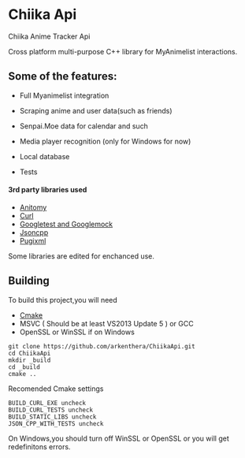 # Chiika Api
Chiika Anime Tracker Api

Cross platform multi-purpose C++ library for MyAnimelist interactions.

## Some of the features:
- Full Myanimelist integration

- Scraping anime and user data(such as friends)

- Senpai.Moe data for calendar and such
 
- Media player recognition (only for Windows for now)
 
- Local database
 
- Tests


#### 3rd party libraries used
- [Anitomy](https://github.com/arkenthera/anitomy)
- [Curl](https://github.com/bagder/curl)
- [Googletest and Googlemock](https://github.com/google/googletest)
- [Jsoncpp](https://github.com/arkenthera/jsoncpp)
- [Pugixml](https://github.com/arkenthera/pugixml)

Some libraries are edited for enchanced use.

## Building

To build this project,you will need
- [Cmake](https://cmake.org/)
- MSVC ( Should be at least VS2013 Update 5 ) or GCC
- OpenSSL or WinSSL if on Windows

```
git clone https://github.com/arkenthera/ChiikaApi.git
cd ChiikaApi
mkdir _build
cd _build
cmake .. 
```

Recomended Cmake settings

```
BUILD_CURL_EXE uncheck
BUILD_CURL_TESTS uncheck
BUILD_STATIC_LIBS uncheck
JSON_CPP_WITH_TESTS uncheck
```
On Windows,you should turn off WinSSL or OpenSSL or you will get redefinitons errors.
